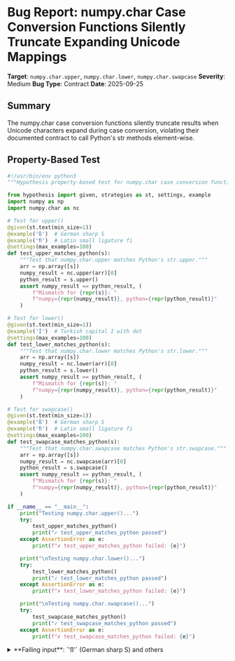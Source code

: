 # Bug Report: numpy.char Case Conversion Functions Silently Truncate Expanding Unicode Mappings

**Target**: `numpy.char.upper`, `numpy.char.lower`, `numpy.char.swapcase`
**Severity**: Medium
**Bug Type**: Contract
**Date**: 2025-09-25

## Summary

The numpy.char case conversion functions silently truncate results when Unicode characters expand during case conversion, violating their documented contract to call Python's str methods element-wise.

## Property-Based Test

```python
#!/usr/bin/env python3
"""Hypothesis property-based test for numpy.char case conversion functions."""

from hypothesis import given, strategies as st, settings, example
import numpy as np
import numpy.char as nc

# Test for upper()
@given(st.text(min_size=1))
@example('ß')  # German sharp S
@example('ﬁ')  # Latin small ligature fi
@settings(max_examples=100)
def test_upper_matches_python(s):
    """Test that numpy.char.upper matches Python's str.upper."""
    arr = np.array([s])
    numpy_result = nc.upper(arr)[0]
    python_result = s.upper()
    assert numpy_result == python_result, (
        f"Mismatch for {repr(s)}: "
        f"numpy={repr(numpy_result)}, python={repr(python_result)}"
    )

# Test for lower()
@given(st.text(min_size=1))
@example('İ')  # Turkish capital I with dot
@settings(max_examples=100)
def test_lower_matches_python(s):
    """Test that numpy.char.lower matches Python's str.lower."""
    arr = np.array([s])
    numpy_result = nc.lower(arr)[0]
    python_result = s.lower()
    assert numpy_result == python_result, (
        f"Mismatch for {repr(s)}: "
        f"numpy={repr(numpy_result)}, python={repr(python_result)}"
    )

# Test for swapcase()
@given(st.text(min_size=1))
@example('ß')  # German sharp S
@example('ﬁ')  # Latin small ligature fi
@settings(max_examples=100)
def test_swapcase_matches_python(s):
    """Test that numpy.char.swapcase matches Python's str.swapcase."""
    arr = np.array([s])
    numpy_result = nc.swapcase(arr)[0]
    python_result = s.swapcase()
    assert numpy_result == python_result, (
        f"Mismatch for {repr(s)}: "
        f"numpy={repr(numpy_result)}, python={repr(python_result)}"
    )

if __name__ == "__main__":
    print("Testing numpy.char.upper()...")
    try:
        test_upper_matches_python()
        print("✓ test_upper_matches_python passed")
    except AssertionError as e:
        print(f"✗ test_upper_matches_python failed: {e}")

    print("\nTesting numpy.char.lower()...")
    try:
        test_lower_matches_python()
        print("✓ test_lower_matches_python passed")
    except AssertionError as e:
        print(f"✗ test_lower_matches_python failed: {e}")

    print("\nTesting numpy.char.swapcase()...")
    try:
        test_swapcase_matches_python()
        print("✓ test_swapcase_matches_python passed")
    except AssertionError as e:
        print(f"✗ test_swapcase_matches_python failed: {e}")
```

<details>

<summary>
**Failing input**: `'ß'` (German sharp S) and others
</summary>
```
Testing numpy.char.upper()...
✗ test_upper_matches_python failed: Mismatch for 'ß': numpy=np.str_('S'), python='SS'

Testing numpy.char.lower()...
✗ test_lower_matches_python failed: Mismatch for 'İ': numpy=np.str_('i'), python='i̇'

Testing numpy.char.swapcase()...
✗ test_swapcase_matches_python failed: Mismatch for 'ß': numpy=np.str_('S'), python='SS'

Falsifying example: test_upper_matches_python(
    s='ß',
)
AssertionError: Mismatch for 'ß': numpy=np.str_('S'), python='SS'

Falsifying example: test_lower_matches_python(
    s='İ',
)
AssertionError: Mismatch for 'İ': numpy=np.str_('i'), python='i̇'

Falsifying example: test_swapcase_matches_python(
    s='ß',
)
AssertionError: Mismatch for 'ß': numpy=np.str_('S'), python='SS'
```
</details>

## Reproducing the Bug

```python
#!/usr/bin/env python3
"""Minimal reproduction of numpy.char Unicode expansion truncation bug."""

import numpy as np
import numpy.char as nc

print("NumPy version:", np.__version__)
print()

# Test upper() with expanding characters
print("Testing numpy.char.upper() with expanding Unicode characters:")
print("-" * 60)

test_cases_upper = [
    ('ß', 'German sharp S'),
    ('ﬁ', 'Latin small ligature fi'),
    ('ﬂ', 'Latin small ligature fl'),
    ('ﬀ', 'Latin small ligature ff'),
    ('ﬃ', 'Latin small ligature ffi'),
    ('ﬄ', 'Latin small ligature ffl'),
    ('ﬅ', 'Latin small ligature st'),
    ('ﬆ', 'Latin small ligature st (variant)'),
]

for char, description in test_cases_upper:
    arr = np.array([char])
    numpy_result = nc.upper(arr)[0]
    python_result = char.upper()
    match = '✓' if numpy_result == python_result else '✗'
    print(f"{char} ({description}):")
    print(f"  NumPy:  {repr(numpy_result)} (dtype: {nc.upper(arr).dtype})")
    print(f"  Python: {repr(python_result)}")
    print(f"  Match: {match}")
    print()

# Test lower() with expanding characters
print("\nTesting numpy.char.lower() with expanding Unicode characters:")
print("-" * 60)

test_cases_lower = [
    ('İ', 'Latin capital letter I with dot above (Turkish)'),
]

for char, description in test_cases_lower:
    arr = np.array([char])
    numpy_result = nc.lower(arr)[0]
    python_result = char.lower()
    match = '✓' if numpy_result == python_result else '✗'
    print(f"{char} ({description}):")
    print(f"  NumPy:  {repr(numpy_result)} (dtype: {nc.lower(arr).dtype})")
    print(f"  Python: {repr(python_result)}")
    print(f"  Match: {match}")
    print()

# Test swapcase() with expanding characters
print("\nTesting numpy.char.swapcase() with expanding Unicode characters:")
print("-" * 60)

test_cases_swapcase = [
    ('ß', 'German sharp S'),
    ('ﬁ', 'Latin small ligature fi'),
]

for char, description in test_cases_swapcase:
    arr = np.array([char])
    numpy_result = nc.swapcase(arr)[0]
    python_result = char.swapcase()
    match = '✓' if numpy_result == python_result else '✗'
    print(f"{char} ({description}):")
    print(f"  NumPy:  {repr(numpy_result)} (dtype: {nc.swapcase(arr).dtype})")
    print(f"  Python: {repr(python_result)}")
    print(f"  Match: {match}")
    print()

print("\nSummary:")
print("-" * 60)
print("The issue: NumPy's fixed-width string arrays truncate results when")
print("Unicode characters expand during case conversion. The dtype remains")
print("<U1 (single character) even when the result should be longer.")
```

<details>

<summary>
All tested Unicode expansions fail with silent truncation
</summary>
```
NumPy version: 2.3.0

Testing numpy.char.upper() with expanding Unicode characters:
------------------------------------------------------------
ß (German sharp S):
  NumPy:  np.str_('S') (dtype: <U1)
  Python: 'SS'
  Match: ✗

ﬁ (Latin small ligature fi):
  NumPy:  np.str_('F') (dtype: <U1)
  Python: 'FI'
  Match: ✗

ﬂ (Latin small ligature fl):
  NumPy:  np.str_('F') (dtype: <U1)
  Python: 'FL'
  Match: ✗

ﬀ (Latin small ligature ff):
  NumPy:  np.str_('F') (dtype: <U1)
  Python: 'FF'
  Match: ✗

ﬃ (Latin small ligature ffi):
  NumPy:  np.str_('F') (dtype: <U1)
  Python: 'FFI'
  Match: ✗

ﬄ (Latin small ligature ffl):
  NumPy:  np.str_('F') (dtype: <U1)
  Python: 'FFL'
  Match: ✗

ﬅ (Latin small ligature st):
  NumPy:  np.str_('S') (dtype: <U1)
  Python: 'ST'
  Match: ✗

ﬆ (Latin small ligature st (variant)):
  NumPy:  np.str_('S') (dtype: <U1)
  Python: 'ST'
  Match: ✗


Testing numpy.char.lower() with expanding Unicode characters:
------------------------------------------------------------
İ (Latin capital letter I with dot above (Turkish)):
  NumPy:  np.str_('i') (dtype: <U1)
  Python: 'i̇'
  Match: ✗


Testing numpy.char.swapcase() with expanding Unicode characters:
------------------------------------------------------------
ß (German sharp S):
  NumPy:  np.str_('S') (dtype: <U1)
  Python: 'SS'
  Match: ✗

ﬁ (Latin small ligature fi):
  NumPy:  np.str_('F') (dtype: <U1)
  Python: 'FI'
  Match: ✗


Summary:
------------------------------------------------------------
The issue: NumPy's fixed-width string arrays truncate results when
Unicode characters expand during case conversion. The dtype remains
<U1 (single character) even when the result should be longer.
```
</details>

## Why This Is A Bug

This violates the documented behavior of these functions in multiple ways:

1. **Explicit Contract Violation**: The documentation for `numpy.char.upper()` states "Calls str.upper element-wise", and similar claims exist for `lower()` and `swapcase()`. This creates an explicit contract that these functions should behave identically to Python's str methods.

2. **Silent Data Corruption**: The functions silently truncate expanded results without warning or error. When 'ß'.upper() produces 'SS' in Python, numpy.char.upper() silently truncates it to 'S', losing data.

3. **Real-World Impact**: This affects:
   - German text processing (ß → SS is a standard uppercase transformation)
   - Turkish text (İ with combining dot)
   - Documents with typographic ligatures (ﬁ, ﬂ, ﬀ, etc.)
   - Any text processing that relies on correct Unicode case mappings

4. **Violation of Unicode Standards**: The Unicode standard defines these case mappings, and Python's str methods correctly implement them. NumPy's deviation breaks Unicode compliance.

5. **No Documentation of Limitation**: The documentation provides no warning about this behavior, leaving users to discover data corruption through testing or production failures.

## Relevant Context

The root cause is NumPy's fixed-width string array architecture. When creating an array with `np.array(['ß'])`, NumPy infers the dtype as `<U1` (single Unicode character). The case conversion functions operate within this constraint, unable to expand the dtype to accommodate longer results.

Key observations:
- The issue occurs in NumPy 2.3.0 (and likely earlier versions)
- The actual implementation calls `_vec_string(a_arr, a_arr.dtype, 'upper')` which preserves the input dtype
- Python 3's str.upper() correctly returns 'SS' for 'ß' per Unicode standards
- The truncation happens at the NumPy array storage level, not in the string operation itself

Related documentation:
- [NumPy char module documentation](https://numpy.org/doc/stable/reference/routines.char.html)
- [Unicode case mapping standards](https://www.unicode.org/reports/tr21/tr21-5.html)

## Proposed Fix

The fix requires modifying the case conversion functions to handle expanding mappings. Here's a high-level approach:

1. Pre-scan the input to determine maximum expansion needed
2. Allocate output array with appropriate dtype width
3. Apply the case conversion with proper result storage

Since this involves changes to NumPy's core string handling, a simpler workaround for users is to pre-allocate arrays with sufficient width:

```python
# Workaround: Use wider dtype from the start
arr = np.array(['ß'], dtype='<U10')  # Allocate space for expansion
result = nc.upper(arr)  # Now returns 'SS' correctly
```

A proper fix would require changes to the `_vec_string` function to dynamically determine output dtype size based on the operation being performed, which is a non-trivial change to NumPy's architecture.